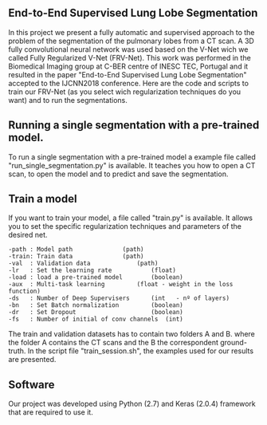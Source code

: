 ## End-to-End Supervised Lung Lobe Segmentation
In this project we present a fully automatic and supervised approach to the problem of the segmentation of the pulmonary lobes from a CT scan.
A 3D fully convolutional neural network was used based on the V-Net wich we called Fully Regularized V-Net (FRV-Net).
This work was performed in the Biomedical Imaging group at C-BER centre of INESC TEC, Portugal and it resulted in the paper "End-to-End Supervised Lung
Lobe Segmentation" accepted to the IJCNN2018 conference.
Here are the code and scripts to train our FRV-Net (as you select wich regularization techniques do you want) and to run the segmentations.


## Running a single segmentation with a pre-trained model.
To run a single segmentation with a pre-trained model a example file called "run_single_segmentation.py" is available. 
It teaches you how to open a CT scan, to open the model and to predict and save the segmentation.


## Train a model
If you want to train your model, a file called "train.py" is available.
It allows you to set the specific regularization techniques and parameters of the desired net.
	
	-path : Model path		  		(path)
	-train: Train data		  		(path)
	-val  : Validation data		 		(path)
	-lr   : Set the learning rate     		(float)
	-load : load a pre-trained model  		(boolean)
	-aux  : Multi-task learning	  		(float - weight in the loss function)
	-ds   : Number of Deep Supervisers		(int   - nº of layers)
	-bn   : Set Batch normalization  		(boolean)
	-dr   : Set Dropout              		(boolean)
	-fs   : Number of initial of conv channels	(int)

The train and validation datasets has to contain two folders A and B. where the folder A contains the CT scans and the B the correspondent ground-truth.
In the script file "train_session.sh", the examples used for our results are presented.

## Software
Our project was developed using Python (2.7) and Keras (2.0.4) framework that are required to use it.

